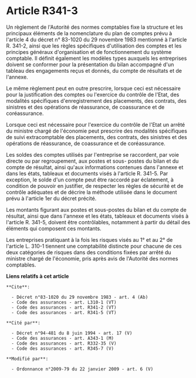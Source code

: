 # Article R341-3

Un règlement de l'Autorité des normes comptables fixe la structure et les principaux éléments de la nomenclature du plan de
comptes prévu à l'article 4 du décret n° 83-1020 du 29 novembre 1983 mentionné à l'article R. 341-2, ainsi que les règles
spécifiques d'utilisation des comptes et les principes généraux d'organisation et de fonctionnement du système comptable. Il
définit également les modèles types auxquels les entreprises doivent se conformer pour la présentation du bilan accompagné
d'un tableau des engagements reçus et donnés, du compte de résultats et de l'annexe. 

Le même règlement peut en outre prescrire, lorsque ceci est nécessaire pour la justification des comptes ou l'exercice du
contrôle de l'Etat, des modalités spécifiques d'enregistrement des placements, des contrats, des sinistres et des opérations
de réassurance, de coassurance et de coréassurance. 

Lorsque ceci est nécessaire pour l'exercice du contrôle de l'Etat un arrêté du ministre chargé de l'économie peut prescrire
des modalités spécifiques de suivi extracomptable des placements, des contrats, des sinistres et des opérations de
réassurance, de coassurance et de coréassurance. 

Les soldes des comptes utilisés par l'entreprise se raccordent, par voie directe ou par regroupement, aux postes et sous-
postes du bilan et du compte de résultat, ainsi qu'aux informations contenues dans l'annexe et dans les états, tableaux et
documents visés à l'article R. 341-5. Par exception, le solde d'un compte peut être raccordé par éclatement, à condition de
pouvoir en justifier, de respecter les règles de sécurité et de contrôle adéquates et de décrire la méthode utilisée dans le
document prévu à l'article 1er du décret précité. 

Les montants figurant aux postes et sous-postes du bilan et du compte de résultat, ainsi que dans l'annexe et les états,
tableaux et documents visés à l'article R. 341-5, doivent être contrôlables, notamment à partir du détail des éléments qui
composent ces montants. 

Les entreprises pratiquant à la fois les risques visés au 1° et au 2° de l'article L. 310-1 tiennent une comptabilité
distincte pour chacune de ces deux catégories de risques dans des conditions fixées par arrêté du ministre chargé de
l'économie, pris après avis de l'Autorité des normes comptables.

**Liens relatifs à cet article**

	**Cite**:

	  - Décret n°83-1020 du 29 novembre 1983 - art. 4 (Ab)
	  - Code des assurances - art. L310-1 (VT)
	  - Code des assurances - art. R341-2 (VT)
	  - Code des assurances - art. R341-5 (VT)

	**Cité par**:

	  - Décret n°94-481 du 8 juin 1994 - art. 17 (V)
	  - Code des assurances - art. A343-1 (M)
	  - Code des assurances - art. R332-35 (V)
	  - Code des assurances - art. R345-7 (V)

	**Modifié par**:

	  - Ordonnance n°2009-79 du 22 janvier 2009 - art. 6 (V)
